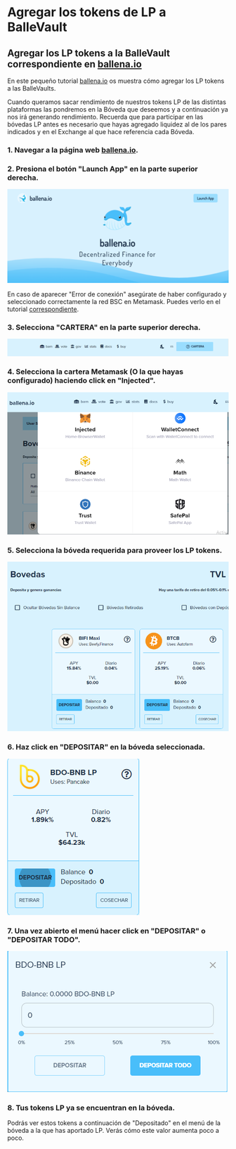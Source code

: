 # Agregar los tokens de LP a BalleVault

## Agregar los LP tokens a la BalleVault correspondiente en [ballena.io](https://ballena.io/)

En este pequeño tutorial [ballena.io](https://ballena.io/) os muestra cómo agregar los LP tokens a las BalleVaults.

Cuando queramos sacar rendimiento de nuestros tokens LP de las distintas plataformas las pondremos en la Bóveda que deseemos y a continuación ya nos irá generando rendimiento. Recuerda que para participar en las bóvedas LP antes es necesario que hayas agregado liquidez al de los pares indicados y en el Exchange al que hace referencia cada Bóveda.



### 1. Navegar a la página web [ballena.io](https://ballena.io/).

### 

### 2. Presiona el botón "Launch App" en la parte superior derecha.



![](../../../../../.gitbook/assets/5.png)



En caso de aparecer "Error de conexión" asegúrate de haber configurado y seleccionado correctamente la red BSC en Metamask. Puedes verlo en el tutorial [correspondiente](../../configurar-wallet-metamask-pc/).



### 3. Selecciona "CARTERA" en la parte superior derecha.



![](../../../../../.gitbook/assets/sin-titulo%20%282%29.png)



### 4. Selecciona la cartera Metamask \(O la que hayas configurado\) haciendo click en "Injected".



![](../../../../../.gitbook/assets/foto_3.png)



### 5. Selecciona la bóveda requerida para proveer los LP tokens.



![](../../../../../.gitbook/assets/2%20%283%29%20%281%29%20%281%29.png)



### 6. Haz click en "DEPOSITAR" en la bóveda seleccionada. 



![](../../../../../.gitbook/assets/3%20%283%29.png)



### 7. Una vez abierto el menú hacer click en "DEPOSITAR" o "DEPOSITAR TODO".



![](../../../../../.gitbook/assets/4%20%283%29.png)



### 8. Tus tokens LP ya se encuentran en la bóveda.

Podrás ver estos tokens a continuación de "Depositado" en el menú de la bóveda a la que has aportado LP. Verás cómo este valor aumenta poco a poco.







